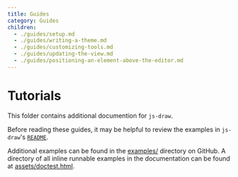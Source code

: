```yaml
---
title: Guides
category: Guides
children:
  - ./guides/setup.md
  - ./guides/writing-a-theme.md
  - ./guides/customizing-tools.md
  - ./guides/updating-the-view.md
  - ./guides/positioning-an-element-above-the-editor.md
---
```


# Tutorials

This folder contains additional documention for `js-draw`.

Before reading these guides, it may be helpful to review the examples in `js-draw`'s [`README`](../#api).

Additional examples can be found in the [examples/](https://github.com/personalizedrefrigerator/js-draw/tree/main/docs/examples) directory on GitHub. A directory of all inline runnable examples in the documentation can be found at [assets/doctest.html](../assets/doctest.html).
